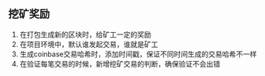 ## 挖矿奖励
1. 在打包生成新的区块时，给矿工一定的奖励
2. 在项目环境中，默认谁发起交易，谁就是矿工
3. 生成coinbase交易哈希时，添加时间戳，保证不同时间生成的交易哈希不一样
4. 在验证每笔交易的时候，新增挖矿交易的判断，确保验证不会出错